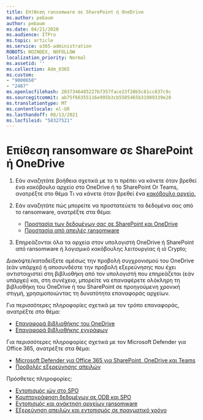 ```yaml
---
title: Επίθεση ransomware σε SharePoint ή OneDrive
ms.author: pebaum
author: pebaum
ms.date: 04/21/2020
ms.audience: ITPro
ms.topic: article
ms.service: o365-administration
ROBOTS: NOINDEX, NOFOLLOW
localization_priority: Normal
ms.assetid: ''
ms.collection: Adm_O365
ms.custom:
- "9000650"
- "2487"
ms.openlocfilehash: 2037346485227b7357face23f20b5c61cc837c9c
ms.sourcegitcommit: ab75f66355116e995b3cb5505465b31989339e28
ms.translationtype: MT
ms.contentlocale: el-GR
ms.lasthandoff: 08/13/2021
ms.locfileid: "58327521"
---
```

# <a name="ransomware-attack-in-sharepoint-or-onedrive"></a>Επίθεση ransomware σε SharePoint ή OneDrive

1.  Εάν αναζητάτε βοήθεια σχετικά με το τι πρέπει να κάνετε όταν βρεθεί ένα κακόβουλο αρχείο στο OneDrive ή το SharePoint Or Teams, ανατρέξτε στο θέμα Τι να κάνετε όταν βρεθεί ένα [κακόβουλο αρχείο.](https://support.office.com/en-ie/article/what-to-do-when-a-malicious-file-is-found-in-sharepoint-online-onedrive-or-microsoft-teams-01e902ad-a903-4e0f-b093-1e1ac0c37ad2)
2. Εάν αναζητάτε πώς μπορείτε να προστατεύετε τα δεδομένα σας από το ransomware, ανατρέξτε στα θέμα:
    - [Προστασία των δεδομένων σας σε SharePoint και OneDrive](https://docs.microsoft.com/sharepoint/safeguarding-your-data) 
    - [Προστασία από απειλές ransomware](https://docs.microsoft.com/windows/security/threat-protection/intelligence/ransomware-malware)    

3.  Επηρεάζονται όλα τα αρχεία στον υπολογιστή OneDrive ή SharePoint από ransomware ή λογισμικό κακόβουλης λειτουργίας ή ιό Crypto; 

Διακόψτε/καταδείξετε αμέσως την προβολή συγχρονισμού του OneDrive (εάν υπάρχει) ή αποσυνδέστε την προβολή εξερεύνησης που έχει αντιστοιχιστεί στη βιβλιοθήκη από τον υπολογιστή που επηρεάζεται (εάν υπάρχει) και, στη συνέχεια, μπορείτε να επαναφέρετε ολόκληρη τη βιβλιοθήκη του OneDrive ή του SharePoint σε προηγούμενη χρονική στιγμή, χρησιμοποιώντας τη δυνατότητα επαναφοράς αρχείων. 

Για περισσότερες πληροφορίες σχετικά με τον τρόπο επαναφοράς, ανατρέξτε στο θέμα:

- [Επαναφορά βιβλιοθήκης του OneDrive](https://support.office.com/article/restore-your-onedrive-fa231298-759d-41cf-bcd0-25ac53eb8a150)
- [Επαναφορά βιβλιοθήκης εγγράφων](https://support.office.com/article/restore-a-document-library-317791c3-8bd0-4dfd-8254-3ca90883d39a)

Για περισσότερες πληροφορίες σχετικά με τον Microsoft Defender για Office 365, ανατρέξτε στα θέμα:
- [Microsoft Defender για Office 365 για SharePoint, OneDrive και Teams](https://docs.microsoft.com/microsoft-365/security/office-365-security/atp-for-spo-odb-and-teams)
- [Προβολές εξερεύνησης απειλών](https://docs.microsoft.com/microsoft-365/security/office-365-security/threat-explorer-views)

Πρόσθετες πληροφορίες:

- [Εντοπισμός ιών στο SPO](https://docs.microsoft.com/microsoft-365/security/office-365-security/virus-detection-in-spo)</br>
- [Κρυπτογράφηση δεδομένων σε ODB και SPO](https://docs.microsoft.com/microsoft-365/compliance/data-encryption-in-odb-and-spo)</br>
- [Εντοπισμός και ανάκτηση αρχείων ransomware](https://support.office.com/article/Ransomware-detection-and-recovering-your-files-0d90ec50-6bfd-40f4-acc7-b8c12c73637f)</br>
- [Εξερεύνηση απειλών και εντοπισμός σε πραγματικό χρόνο](https://docs.microsoft.com/microsoft-365/security/office-365-security/threat-explorer-views)